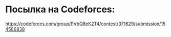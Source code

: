 # Посылка на Codeforces:
https://codeforces.com/group/PVbQ8eK2T4/contest/371629/submission/154586838
